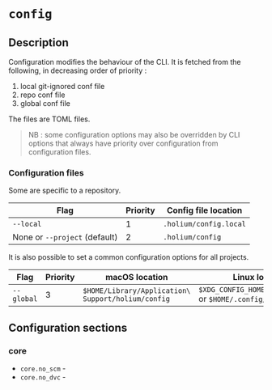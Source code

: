 # `config`

## Description

Configuration modifies the behaviour of the CLI.
It is fetched from the following, in decreasing order of priority :
1. local git-ignored conf file
2. repo conf file
3. global conf file

The files are TOML files.

> NB : some configuration options may also be overridden by CLI options that always have priority over configuration from configuration files.

### Configuration files

Some are specific to a repository.

| Flag                          | Priority | Config file location |
| ----------------------------- | -------- | -------------------- |
| `--local`                     | 1        | `.holium/config.local`  |
| None or `--project` (default) | 2        | `.holium/config`        |

It is also possible to set a common configuration options for all projects.

| Flag       | Priority | macOS location                                  | Linux location             | Windows location                                          |
| ---------- | -------- | ----------------------------------------------- | -------------------------- | --------------------------------------------------------- |
| `--global` | 3        | `$HOME/Library/Application\ Support/holium/config` | `$XDG_CONFIG_HOME/holium/config` or `$HOME/.config/holium/config` | `%LocalAppData%\Roaming\holium\config` |

## Configuration sections

### core

- `core.no_scm` - 
- `core.no_dvc` - 